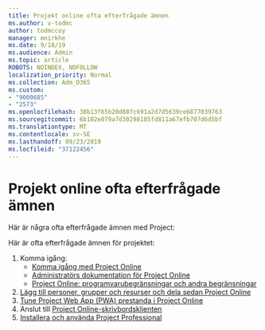 ```yaml
---
title: Projekt online ofta efterfrågade ämnen
ms.author: v-todmc
author: todmccoy
manager: mnirkhe
ms.date: 9/18/19
ms.audience: Admin
ms.topic: article
ROBOTS: NOINDEX, NOFOLLOW
localization_priority: Normal
ms.collection: Adm_O365
ms.custom:
- "9000685"
- "2573"
ms.openlocfilehash: 30b13f65b20d88fc691a2d7d5639ce6877039763
ms.sourcegitcommit: 6b102e079a7d30298105fd811a67efb707d6d5bf
ms.translationtype: MT
ms.contentlocale: sv-SE
ms.lasthandoff: 09/23/2019
ms.locfileid: "37122456"
---
```

# <a name="project-online-frequently-requested-topics"></a>Projekt online ofta efterfrågade ämnen

Här är några ofta efterfrågade ämnen med Project:

Här är ofta efterfrågade ämnen för projektet:
1.  Komma igång: 
    -   [Komma igång med Project Online](https://docs.microsoft.comProjectOnline/get-started-with-project-online) 
    -   [Administratörs dokumentation för Project Online](https://docs.microsoft.com/projectonline/project-online) 
    -   [Project Online: programvarubegränsningar och andra begränsningar](https://docs.microsoft.com/ProjectOnline/project-online-software-boundaries-and-limits) 
2.  [Lägg till personer, grupper och resurser och dela sedan Project Online](https://docs.microsoft.com/projectonline/step-2-add-people-to-project-online) 
3.  [Tune Project Web App (PWA) prestanda i Project Online](https://docs.microsoft.com/projectonline/tune-project-online-performance)
4.  Anslut till [Project Online-skrivbordsklienten](https://docs.microsoft.com/projectonline/connect-to-project-online-with-the-project-online-desktop-client) 
5.  [Installera och använda Project Professional](https://support.office.com/article/install-project-7059249b-d9fe-4d61-ab96-5c5bf435f281?ui=en-US&rs=en-US&ad=US) 
